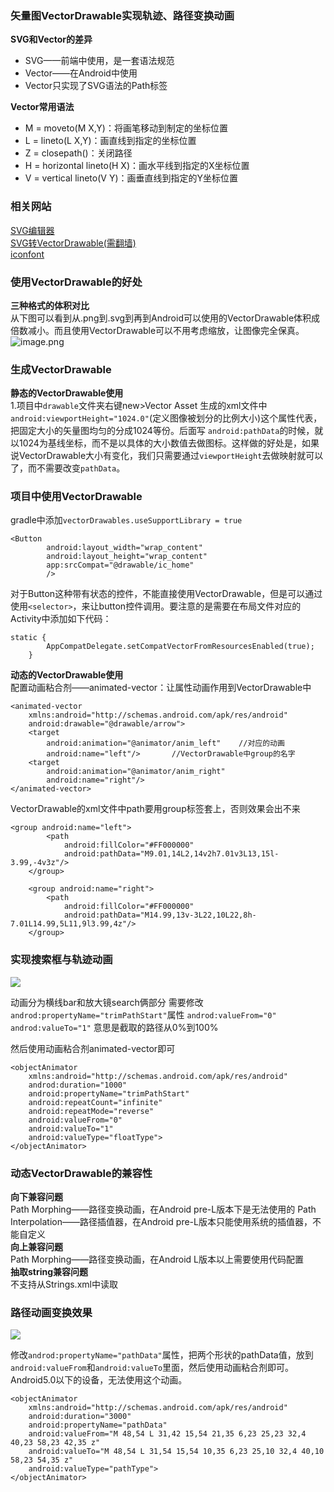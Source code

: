 ### 矢量图VectorDrawable实现轨迹、路径变换动画
**SVG和Vector的差异**
- SVG——前端中使用，是一套语法规范
- Vector——在Android中使用
- Vector只实现了SVG语法的Path标签

**Vector常用语法**
- M = moveto(M X,Y)：将画笔移动到制定的坐标位置
- L = lineto(L X,Y)：画直线到指定的坐标位置
- Z = closepath()：关闭路径
- H = horizontal lineto(H X)：画水平线到指定的X坐标位置
- V = vertical lineto(V Y)：画垂直线到指定的Y坐标位置

### 相关网站
[SVG编辑器](http://editor.method.ac/) <br/>
[SVG转VectorDrawable(需翻墙)](http://inloop.github.io/svg2android/)<br/>
[iconfont](http://www.iconfont.cn)


### 使用VectorDrawable的好处
**三种格式的体积对比**<br/>
从下图可以看到从.png到.svg到再到Android可以使用的VectorDrawable体积成倍数减小。而且使用VectorDrawable可以不用考虑缩放，让图像完全保真。
![image.png](https://upload-images.jianshu.io/upload_images/11184437-2484c545396f07bc.png?imageMogr2/auto-orient/strip%7CimageView2/2/w/1240)

### 生成VectorDrawable
**静态的VectorDrawable使用**<br/>
1.项目中`drawable`文件夹右键new>Vector Asset
    生成的xml文件中`android:viewportHeight="1024.0"`(定义图像被划分的比例大小)这个属性代表，把固定大小的矢量图均匀的分成1024等份。后面写 `android:pathData`的时候，就以1024为基线坐标，而不是以具体的大小数值去做图标。这样做的好处是，如果说VectorDrawable大小有变化，我们只需要通过`viewportHeight`去做映射就可以了，而不需要改变`pathData`。
### 项目中使用VectorDrawable
gradle中添加`vectorDrawables.useSupportLibrary = true`
```
<Button
        android:layout_width="wrap_content"
        android:layout_height="wrap_content"
        app:srcCompat="@drawable/ic_home"
        />
```
对于Button这种带有状态的控件，不能直接使用VectorDrawable，但是可以通过使用`<selector>`，来让button控件调用。要注意的是需要在布局文件对应的Activity中添加如下代码：
```
static {
        AppCompatDelegate.setCompatVectorFromResourcesEnabled(true);
    }
```
**动态的VectorDrawable使用**<br/>
   配置动画粘合剂——animated-vector：让属性动画作用到VectorDrawable中
```
<animated-vector
    xmlns:android="http://schemas.android.com/apk/res/android"
    android:drawable="@drawable/arrow">
    <target
        android:animation="@animator/anim_left"    //对应的动画
        android:name="left"/>       //VectorDrawable中group的名字
    <target
        android:animation="@animator/anim_right"
        android:name="right"/>
</animated-vector>
```
VectorDrawable的xml文件中path要用group标签套上，否则效果会出不来
```
<group android:name="left">
        <path
            android:fillColor="#FF000000"
            android:pathData="M9.01,14L2,14v2h7.01v3L13,15l-3.99,-4v3z"/>
    </group>

    <group android:name="right">
        <path
            android:fillColor="#FF000000"
            android:pathData="M14.99,13v-3L22,10L22,8h-7.01L14.99,5L11,9l3.99,4z"/>
    </group>
```
### 实现搜索框与轨迹动画

![](https://upload-images.jianshu.io/upload_images/11184437-159ce3a2a9c2d8d1.gif?imageMogr2/auto-orient/strip)

动画分为横线bar和放大镜search俩部分
需要修改`androd:propertyName="trimPathStart"`属性
`androd:valueFrom="0"
    androd:valueTo="1"`
意思是截取的路径从0%到100%

然后使用动画粘合剂animated-vector即可
```
<objectAnimator
    xmlns:android="http://schemas.android.com/apk/res/android"
    androd:duration="1000"
    android:propertyName="trimPathStart"
    android:repeatCount="infinite"
    android:repeatMode="reverse"
    android:valueFrom="0"
    android:valueTo="1"
    android:valueType="floatType">
</objectAnimator>
```

### 动态VectorDrawable的兼容性
**向下兼容问题**<br/>
Path Morphing——路径变换动画，在Android pre-L版本下是无法使用的
Path Interpolation——路径插值器，在Android pre-L版本只能使用系统的插值器，不能自定义<br/>
**向上兼容问题**<br/>
Path Morphing——路径变换动画，在Android L版本以上需要使用代码配置<br/>
**抽取string兼容问题**<br/>
不支持从Strings.xml中读取<PahtData>


### 路径动画变换效果
![](https://upload-images.jianshu.io/upload_images/11184437-c8fc432ababc0161.gif?imageMogr2/auto-orient/strip)


修改`androd:propertyName="pathData"`属性，把两个形状的pathData值，放到`android:valueFrom`和`android:valueTo`里面，然后使用动画粘合剂即可。
Android5.0以下的设备，无法使用这个动画。
```
<objectAnimator
    xmlns:android="http://schemas.android.com/apk/res/android"
    android:duration="3000"
    android:propertyName="pathData"
    android:valueFrom="M 48,54 L 31,42 15,54 21,35 6,23 25,23 32,4 40,23 58,23 42,35 z"
    android:valueTo="M 48,54 L 31,54 15,54 10,35 6,23 25,10 32,4 40,10 58,23 54,35 z"
    android:valueType="pathType">
</objectAnimator>
```